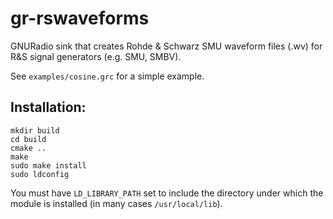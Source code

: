 # gr-rswaveforms
GNURadio sink that creates Rohde & Schwarz SMU waveform files (.wv) for R&S signal generators (e.g. SMU, SMBV).

See `examples/cosine.grc` for a simple example.

## Installation:
```
mkdir build
cd build
cmake ..
make
sudo make install
sudo ldconfig
```

You must have `LD_LIBRARY_PATH` set to include the directory under which the
module is installed (in many cases `/usr/local/lib`).
